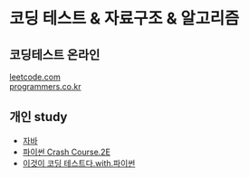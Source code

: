 # 코딩 테스트 & 자료구조 & 알고리즘

## 코딩테스트 온라인
[leetcode.com](https://leetcode.com/problemset/all/)<br>
[programmers.co.kr](https://programmers.co.kr/learn/challenges)<br>

## 개인 study
- [자바](java/README_java.md)
- [파이썬 Crash Course.2E](python/crash_course.ipynb)
- [이것이 코딩 테스트다.with.파이썬](python/coding_test.ipynb)
